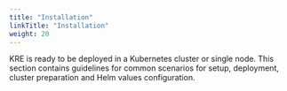 ```yaml
---
title: "Installation"
linkTitle: "Installation"
weight: 20
---
```

KRE is ready to be deployed in a Kubernetes cluster or single node. This section contains guidelines for common scenarios for setup, deployment, cluster preparation and Helm values configuration.